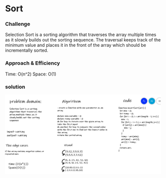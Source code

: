 
# Sort

### Challenge 
Selection Sort is a sorting algorithm that traverses the array multiple times as it slowly builds out the sorting sequence. The traversal keeps track of the minimum value and places it in the front of the array which should be incrementally sorted.

### Approach & Efficiency

Time: O(n^2)
Space: O(1)


### solution
![image](../assets/sort.PNG)